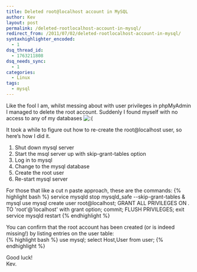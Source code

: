 ```yaml
---
title: Deleted root@localhost account in MySQL
author: Kev
layout: post
permalink: /deleted-rootlocalhost-account-in-mysql/
redirect_from: /2011/07/02/deleted-rootlocalhost-account-in-mysql/
syntaxhighlighter_encoded:
  - 1
dsq_thread_id:
  - 1763211808
dsq_needs_sync:
  - 1
categories:
  - Linux
tags:
  - mysql
---
```

Like the fool I am, whilst messing about with user privileges in phpMyAdmin I managed to delete the root account. Suddenly I found myself with no access to any of my databases <img src="http://www.kevssite.com/wp-includes/images/smilies/icon_sad.gif" alt=":(" class="wp-smiley" /> 

It took a while to figure out how to re-create the root@localhost user, so here&#8217;s how I did it.<!--more-->

1.  Shut down mysql server
2.  Start the msql server up with skip-grant-tables option
3.  Log in to mysql
4.  Change to the mysql database
5.  Create the root user
6.  Re-start mysql server

For those that like a cut n paste approach, these are the commands:
{% highlight bash %}
service mysqld stop
mysqld_safe --skip-grant-tables &
mysql
use mysql
create user root@localhost;
GRANT ALL PRIVILEGES ON *.* TO 'root'@'localhost' with grant option;
commit;
FLUSH PRIVILEGES;
exit
service mysqld restart
{% endhighlight %}

You can confirm that the root account has been created (or is indeed missing!) by listing entries on the user table:  
{% highlight bash %}
use mysql;
select Host,User from user;
{% endhighlight %}

Good luck!  
Kev.
